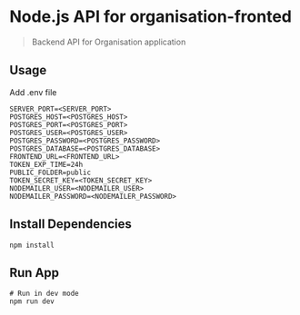 # Node.js API for organisation-fronted

> Backend API for Organisation application

## Usage

Add .env file

```
SERVER_PORT=<SERVER_PORT>
POSTGRES_HOST=<POSTGRES_HOST>
POSTGRES_PORT=<POSTGRES_PORT>
POSTGRES_USER=<POSTGRES_USER>
POSTGRES_PASSWORD=<POSTGRES_PASSWORD>
POSTGRES_DATABASE=<POSTGRES_DATABASE>
FRONTEND_URL=<FRONTEND_URL>
TOKEN_EXP_TIME=24h
PUBLIC_FOLDER=public
TOKEN_SECRET_KEY=<TOKEN_SECRET_KEY>
NODEMAILER_USER=<NODEMAILER_USER>
NODEMAILER_PASSWORD=<NODEMAILER_PASSWORD>
```

## Install Dependencies

```
npm install
```

## Run App

```
# Run in dev mode
npm run dev


```
